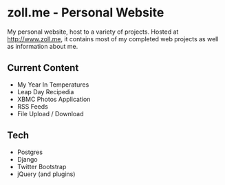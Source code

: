zoll.me - Personal Website
========

My personal website, host to a variety of projects. Hosted at http://www.zoll.me, it contains most of my completed web projects as well as information about me.

Current Content
---------
* My Year In Temperatures
* Leap Day Recipedia
* XBMC Photos Application
* RSS Feeds
* File Upload / Download

Tech
----
* Postgres
* Django
* Twitter Bootstrap
* jQuery (and plugins)
